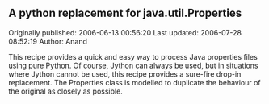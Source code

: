 ## A python replacement for java.util.Properties 
Originally published: 2006-06-13 00:56:20 
Last updated: 2006-07-28 08:52:19 
Author: Anand  
 
This recipe provides a quick and easy way to process Java properties files using pure Python. Of course, Jython can always be used, but in situations where Jython cannot be used, this recipe provides a sure-fire drop-in replacement. The Properties class is modelled to duplicate the behaviour of the original as closely as possible.